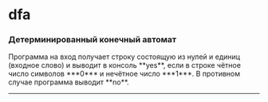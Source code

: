 # dfa
<h3> Детерминированный конечный автомат</h3>
Программа на вход получает строку состоящую из нулей и единиц (входное слово) и выводит в консоль **yes**, если в строке чётное число символов ***0*** и нечётное число ***1***. В противном случае программа выводит **no**.
<hr>
